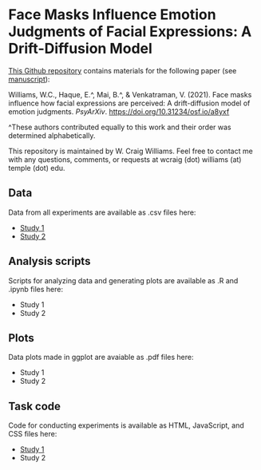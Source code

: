 # Face Masks Influence Emotion Judgments of Facial Expressions: A Drift-Diffusion Model
[This Github repository](https://github.com/wcwill/FaceMasksEmotion) contains materials for the following paper (see [manuscript](https://psyarxiv.com/a8yxf/)):

Williams, W.C., Haque, E.^, Mai, B.^, & Venkatraman, V. (2021). Face masks influence how facial expressions are perceived: A drift-diffusion model of emotion judgments. <i>PsyArXiv</i>. https://doi.org/10.31234/osf.io/a8yxf

^These authors contributed equally to this work and their order was determined alphabetically.

This repository is maintained by W. Craig Williams. Feel free to contact me with any questions, comments, or requests at wcraig (dot) williams (at) temple (dot) edu.

## Data

Data from all experiments are available as .csv files here:
  - [Study 1](https://github.com/wcwill/FaceMasksEmotion/tree/main/study1/data)
  - [Study 2](https://github.com/wcwill/FaceMasksEmotion/tree/main/study2/data)

## Analysis scripts

Scripts for analyzing data and generating plots are available as .R and .ipynb files here:
  - Study 1
  - Study 2

## Plots

Data plots made in ggplot are avaiable as .pdf files here:
  - Study 1
  - Study 2

## Task code

Code for conducting experiments is available as HTML, JavaScript, and CSS files here:
  - [Study 1](https://github.com/wcwill/FaceMasksEmotion/tree/main/study1/task)
  - Study 2
